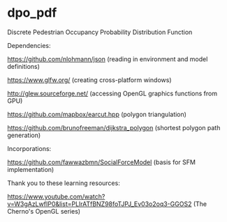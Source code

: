 # dpo_pdf
Discrete Pedestrian Occupancy Probability Distribution Function

Dependencies:

https://github.com/nlohmann/json (reading in environment and model definitions)

https://www.glfw.org/ (creating cross-platform windows)

http://glew.sourceforge.net/ (accessing OpenGL graphics functions from GPU)

https://github.com/mapbox/earcut.hpp (polygon triangulation)

https://github.com/brunofreeman/dijkstra_polygon (shortest polygon path generation)

Incorporations:

https://github.com/fawwazbmn/SocialForceModel (basis for SFM implementation)

Thank you to these learning resources:

https://www.youtube.com/watch?v=W3gAzLwfIP0&list=PLlrATfBNZ98foTJPJ_Ev03o2oq3-GGOS2 (The Cherno's OpenGL series)
